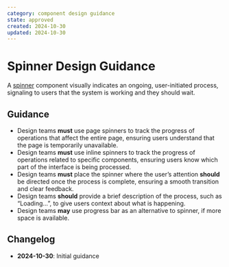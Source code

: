 ```yaml
---
category: component design guidance
state: approved
created: 2024-10-30
updated: 2024-10-30
---
```


# Spinner Design Guidance

A [spinner](https://clarity.design/documentation/spinner) component visually indicates an ongoing, user-initiated process, signaling to users that the system is working and they should wait.

## Guidance

- Design teams **must** use page spinners to track the progress of operations that affect the entire page, ensuring users understand that the page is temporarily unavailable.
- Design teams **must** use inline spinners to track the progress of operations related to specific components, ensuring users know which part of the interface is being processed.
- Design teams **must** place the spinner where the user’s attention **should** be directed once the process is complete, ensuring a smooth transition and clear feedback.
- Design teams **should** provide a brief description of the process, such as “Loading…”, to give users context about what is happening.
- Design teams **may** use progress bar as an alternative to spinner, if more space is available.

## Changelog

- **2024-10-30**: Initial guidance
